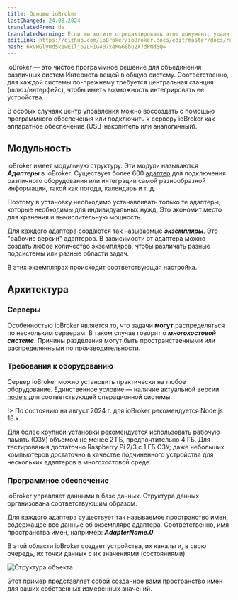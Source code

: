 ```yaml
---
title: Основы ioBroker
lastChanged: 24.08.2024
translatedFrom: de
translatedWarning: Если вы хотите отредактировать этот документ, удалите поле «translatedFrom», в противном случае этот документ будет снова автоматически переведен
editLink: https://github.com/ioBroker/ioBroker.docs/edit/master/docs/ru/basics/README.md
hash: 6xvHGly0d5k1wEIljo2LFIG407xeMG68bu2X7dPNd5Q=
---
```

ioBroker — это чистое программное решение для объединения различных систем Интернета вещей в общую систему.
Соответственно, для каждой системы по-прежнему требуется центральная станция (шлюз/интерфейс), чтобы иметь возможность интегрировать ее устройства.

В особых случаях центр управления можно воссоздать с помощью программного обеспечения или подключить к серверу ioBroker как аппаратное обеспечение (USB-накопитель или аналогичный).

## Модульность
ioBroker имеет модульную структуру. Эти модули называются ***Адаптеры*** в ioBroker.
Существует более 600 [адаптер](http://download.iobroker.net/list.html) для подключения различного оборудования или интеграции самой разнообразной информации, такой как погода, календарь и т. д.

Поэтому в установку необходимо устанавливать только те адаптеры, которые необходимы для индивидуальных нужд.
Это экономит место для хранения и вычислительную мощность.

Для каждого адаптера создаются так называемые ***экземпляры***.
Это "рабочие версии" адаптеров.
В зависимости от адаптера можно создать любое количество экземпляров, чтобы различать разные подсистемы или разные области задач.

В этих экземплярах происходит соответствующая настройка.

## Архитектура
### Серверы
Особенностью ioBroker является то, что задачи **могут** распределяться по нескольким серверам.
В таком случае говорят о ***многохостовой системе***.
Причины разделения могут быть пространственными или распределенными по производительности.

### Требования к оборудованию
Сервер ioBroker можно установить практически на любое оборудование.
Единственное условие — наличие актуальной версии [nodejs](https://nodejs.org/en/download/) для соответствующей операционной системы.

!> По состоянию на август 2024 г. для ioBroker рекомендуется Node.js 18.x.

Для более крупной установки рекомендуется использовать рабочую память (ОЗУ) объемом не менее 2 ГБ, предпочтительно 4 ГБ. Для тестирования достаточно Raspberry Pi 2/3 с 1 ГБ ОЗУ; даже небольших компьютеров достаточно в качестве подчиненного устройства для нескольких адаптеров в многохостовой среде.

### Программное обеспечение
ioBroker управляет данными в базе данных. Структура данных организована соответствующим образом.

Для каждого адаптера существует так называемое пространство имен, содержащее все данные об экземпляре адаптера.
Соответственно, имя пространства имен, например: ***AdapterName.0***

В этой области ioBroker создает устройства, их каналы и, в свою очередь, их точки данных с их значениями (состояниями).

![Структура объекта](../../de/admin/media/ADMIN_Objekte_status_tree.png)

Этот пример представляет собой созданное вами пространство имен для ваших собственных измеренных значений.

[Adapter]: http://download.iobroker.net/list.html

[nodejs]: https://nodejs.org

